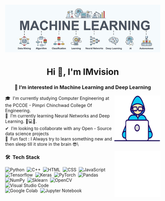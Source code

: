 <h1 align="center">
 <img src="https://github.com/IMvision12/IMvision12/blob/main/ml.jpg" />
</h1>
<h1 align="center">Hi 👋, I'm IMvision</h1>
<h3 align="center">👀 I’m interested in Machine Learning and Deep Learning</h3>

<img align="right" width=150px height=150px alt="side_sticker" src="https://github.com/IMvision12/IMvision12/blob/main/Developer.gif" />

🎓 &nbsp;I'm currently studying Computer Engineering at the PCCOE - Pimpri Chinchwad College Of Engineering.\
🌱 &nbsp;I’m currently learning Neural Networks and Deep Learning. 🧠💻🤖.\
✔  &nbsp;I’m looking to collaborate with any Open - Source data science projects\
📄 &nbsp;Fun fact : I Always try to learn something new and then sleep till it store in the brain 😎\

<img align="right" width=150px height=150px alt="side_sticker" src="https://github.com/IMvision12/IMvision12/blob/main/giphy.gif" />

### 🛠 &nbsp;Tech Stack
![Python](https://img.shields.io/badge/-Python-05122A?style=flat&logo=python)&nbsp;
![C++](https://img.shields.io/badge/-C++-05122A?style=flat&logo=C%2B%2B&logoColor=00599C)&nbsp;
![HTML](https://img.shields.io/badge/HTML-05122A?style=flat&logo=html5&logoColor=00599C)&nbsp;
![CSS](https://img.shields.io/badge/CSS-05122A?style=flat&logo=css3&logoColor=00599C)&nbsp;
![JavaScript](https://img.shields.io/badge/JavaScript-05122A?style=flat&logo=JavaScript&logoColor=00599C)&nbsp;
![Tensorflow](https://img.shields.io/badge/-Tensorflow-05122A?style=flat&logo=tensorflow&logoColor=FF6F00)&nbsp;
![Keras](https://img.shields.io/badge/-Keras-05122A?style=flat&logo=keras&logoColor=D00000)&nbsp;
![PyTorch](https://img.shields.io/badge/-Pytorch-05122A?style=flat&logo=Pytorch&logoColor=D00000)&nbsp;
![Pandas](https://img.shields.io/badge/-Pandas-05122A?style=flat&logo=Pandas&logoColor=D00000)&nbsp;
![NumPy](https://img.shields.io/badge/-Numpy-05122A?style=flat&logo=Numpy&logoColor=D00000)&nbsp;
![Sklearn](https://img.shields.io/badge/-scikit_learn-05122A?style=flat&logo=scikit-learn&logoColor=D00000)&nbsp;
![OpenCV](https://img.shields.io/badge/-OpenCV-05122A?style=flat&logo=opencv&logoColor=5C3EE8)&nbsp;
![Visual Studio Code](https://img.shields.io/badge/-Visual%20Studio%20Code-05122A?style=flat&logo=visual-studio-code&logoColor=007ACC)\
![Google Colab](https://img.shields.io/badge/-Google%20Colab-05122A?style=flat&logo=google-colab&logoColor=F9AB00)&nbsp;
![Jupyter Notebook](https://img.shields.io/badge/-Jupyter%20Notebook-05122A?style=flat&logo=jupyter&logoColor=F37626)&nbsp;
